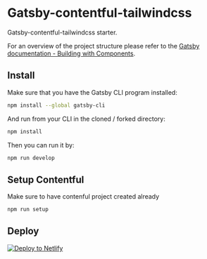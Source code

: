 # Gatsby-contentful-tailwindcss

Gatsby-contentful-tailwindcss starter.

For an overview of the project structure please refer to the [Gatsby documentation - Building with Components](https://www.gatsbyjs.org/docs/building-with-components/).

## Install

Make sure that you have the Gatsby CLI program installed:

```sh
npm install --global gatsby-cli
```

And run from your CLI in the cloned / forked directory:

```sh
npm install
```

Then you can run it by:

```sh
npm run develop
```

## Setup Contentful

Make sure to have contenful project created already

```sh
npm run setup
```

## Deploy

[![Deploy to Netlify](https://www.netlify.com/img/deploy/button.svg)](https://app.netlify.com/start/deploy?repository=https://github.com/gatsbyjs/gatsby-starter-default)
